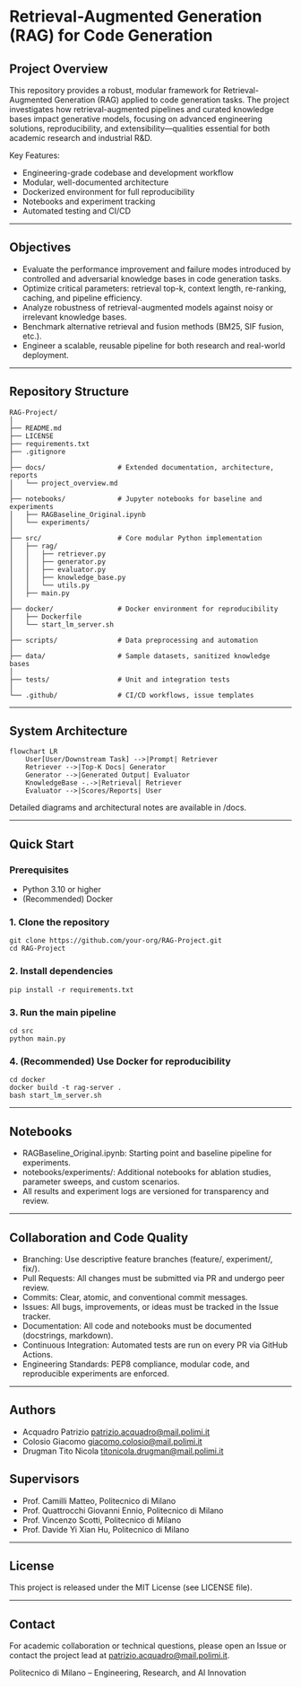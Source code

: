 # Retrieval-Augmented Generation (RAG) for Code Generation

## Project Overview

This repository provides a robust, modular framework for Retrieval-Augmented Generation (RAG) applied to code generation tasks. The project investigates how retrieval-augmented pipelines and curated knowledge bases impact generative models, focusing on advanced engineering solutions, reproducibility, and extensibility—qualities essential for both academic research and industrial R\&D.

Key Features:

* Engineering-grade codebase and development workflow
* Modular, well-documented architecture
* Dockerized environment for full reproducibility
* Notebooks and experiment tracking
* Automated testing and CI/CD

---

## Objectives

* Evaluate the performance improvement and failure modes introduced by controlled and adversarial knowledge bases in code generation tasks.
* Optimize critical parameters: retrieval top-k, context length, re-ranking, caching, and pipeline efficiency.
* Analyze robustness of retrieval-augmented models against noisy or irrelevant knowledge bases.
* Benchmark alternative retrieval and fusion methods (BM25, SIF fusion, etc.).
* Engineer a scalable, reusable pipeline for both research and real-world deployment.

---

## Repository Structure

```
RAG-Project/
│
├── README.md
├── LICENSE
├── requirements.txt
├── .gitignore
│
├── docs/                  # Extended documentation, architecture, reports
│   └── project_overview.md
│
├── notebooks/             # Jupyter notebooks for baseline and experiments
│   ├── RAGBaseline_Original.ipynb
│   └── experiments/
│
├── src/                   # Core modular Python implementation
│   ├── rag/
│   │   ├── retriever.py
│   │   ├── generator.py
│   │   ├── evaluator.py
│   │   ├── knowledge_base.py
│   │   └── utils.py
│   ├── main.py
│
├── docker/                # Docker environment for reproducibility
│   ├── Dockerfile
│   └── start_lm_server.sh
│
├── scripts/               # Data preprocessing and automation
│
├── data/                  # Sample datasets, sanitized knowledge bases
│
├── tests/                 # Unit and integration tests
│
└── .github/               # CI/CD workflows, issue templates
```

---

## System Architecture

```mermaid
flowchart LR
    User[User/Downstream Task] -->|Prompt| Retriever
    Retriever -->|Top-K Docs| Generator
    Generator -->|Generated Output| Evaluator
    KnowledgeBase -.->|Retrieval| Retriever
    Evaluator -->|Scores/Reports| User
```

Detailed diagrams and architectural notes are available in /docs.

---

## Quick Start

### Prerequisites

* Python 3.10 or higher
* (Recommended) Docker

### 1. Clone the repository

```
git clone https://github.com/your-org/RAG-Project.git
cd RAG-Project
```

### 2. Install dependencies

```
pip install -r requirements.txt
```

### 3. Run the main pipeline

```
cd src
python main.py
```

### 4. (Recommended) Use Docker for reproducibility

```
cd docker
docker build -t rag-server .
bash start_lm_server.sh
```

---

## Notebooks

* RAGBaseline\_Original.ipynb: Starting point and baseline pipeline for experiments.
* notebooks/experiments/: Additional notebooks for ablation studies, parameter sweeps, and custom scenarios.
* All results and experiment logs are versioned for transparency and review.

---

## Collaboration and Code Quality

* Branching: Use descriptive feature branches (feature/, experiment/, fix/).
* Pull Requests: All changes must be submitted via PR and undergo peer review.
* Commits: Clear, atomic, and conventional commit messages.
* Issues: All bugs, improvements, or ideas must be tracked in the Issue tracker.
* Documentation: All code and notebooks must be documented (docstrings, markdown).
* Continuous Integration: Automated tests are run on every PR via GitHub Actions.
* Engineering Standards: PEP8 compliance, modular code, and reproducible experiments are enforced.


---

## Authors

* Acquadro Patrizio patrizio.acquadro@mail.polimi.it
* Colosio Giacomo giacomo.colosio@mail.polimi.it
* Drugman Tito Nicola titonicola.drugman@mail.polimi.it

## Supervisors

* Prof. Camilli Matteo, Politecnico di Milano
* Prof. Quattrocchi Giovanni Ennio, Politecnico di Milano
* Prof. Vincenzo Scotti, Politecnico di Milano
* Prof. Davide Yi Xian Hu, Politecnico di Milano

---

## License

This project is released under the MIT License (see LICENSE file).

---

## Contact

For academic collaboration or technical questions, please open an Issue or contact the project lead at patrizio.acquadro@mail.polimi.it.

Politecnico di Milano – Engineering, Research, and AI Innovation
